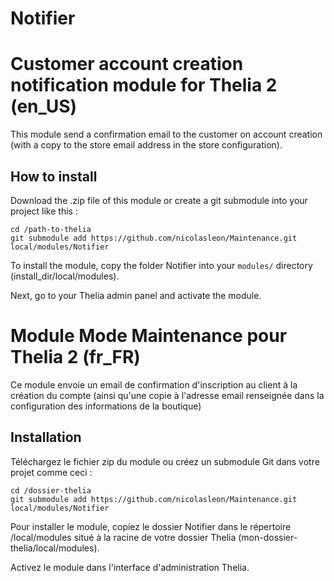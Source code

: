 Notifier
========

# Customer account creation notification module for Thelia 2 (en_US)

This module send a confirmation email to the customer on account creation (with a copy to the store email address in the store configuration).

## How to install

Download the .zip file of this module or create a git submodule into your project like this :

```
cd /path-to-thelia
git submodule add https://github.com/nicolasleon/Maintenance.git local/modules/Notifier
```

To install the module, copy the folder Notifier into your ```modules/``` directory (install_dir/local/modules).

Next, go to your Thelia admin panel and activate the module.




# Module Mode Maintenance pour Thelia 2 (fr_FR)

Ce module envoie un email de confirmation d'inscription au client à la création du compte (ainsi qu'une copie à l'adresse email renseignée dans la configuration des informations de la boutique)

## Installation

Téléchargez le fichier zip du module ou créez un submodule Git dans votre projet comme ceci :

```
cd /dossier-thelia
git submodule add https://github.com/nicolasleon/Maintenance.git local/modules/Notifier
```

Pour installer le module, copiez le dossier Notifier dans le répertoire /local/modules situé à la racine de votre dossier Thelia (mon-dossier-thelia/local/modules).

Activez le module dans l'interface d'administration Thelia.

